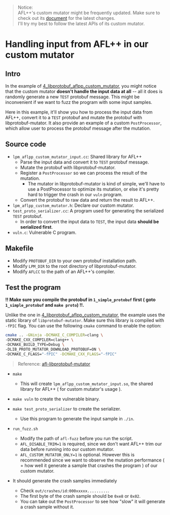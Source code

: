 
> Notice:  
> AFL++'s custom mutator might be frequently updated. Make sure to check out its [document](https://github.com/vanhauser-thc/AFLplusplus/blob/master/docs/custom_mutators.md) for the latest changes.  
> I'll try my best to follow the latest APIs of its custom mutator.

# Handling input from AFL++ in our custom mutator

## Intro

In the example of [4_libprotobuf_aflpp_custom_mutator](https://github.com/bruce30262/libprotobuf-mutator_fuzzing_learning/tree/master/4_libprotobuf_aflpp_custom_mutator), you might notice that the custom mutator **doesn't handle the input data at all** -- all it does is randomly generate a new `TEST` protobuf message. This might be inconvenient if we want to fuzz the program with some input samples.  

Here in this example, it'll show you how to process the input data from AFL++, convert it to a `TEST` protobuf and mutate the protobuf with libprotobuf-mutator. It also provide an example of a custom `PostProcessor`, which allow user to process the protobuf message after the mutation.

## Source code
* `lpm_aflpp_custom_mutator_input.cc`: Shared library for AFL++  
    - Parse the input data and convert it to `TEST` protobuf message.
    - Mutate the protobuf with libprotobuf-mutator.
    - Register a `PostProcessor` so we can process the result of the mutation.
        + The mutator in libprotobuf-mutator is kind of simple, we'll have to use a PostProcessor to optimize its mutation, or else it's pretty hard to trigger the crash in our `vuln` program.
    - Convert the protobuf to raw data and return the result to AFL++.
* `lpm_aflpp_custom_mutator.h`: Declare our custom mutator.
* `test_proto_serializer.cc`: A program used for generating the serialized `TEST` protobuf.  
    - In order to convert the input data to `TEST`, the input data **should be serialized first**.
* `vuln.c`: Vulnerable C program.  

## Makefile
* Modify `PROTOBUF_DIR` to your own protobuf installation path.  
* Modify `LPM_DIR` to the root directory of libprotobuf-mutator.  
* Modify `AFLCC` to the path of an AFL++'s compiler.  

## Test the program  
**!! Make sure you compile the protobuf in `1_simple_protobuf` first ( goto `1_simple_protobuf` and `make proto`) !!.**  

Unlike the one in [4_libprotobuf_aflpp_custom_mutator](https://github.com/bruce30262/libprotobuf-mutator_fuzzing_learning/blob/master/4_libprotobuf_aflpp_custom_mutator/Makefile), the example uses the static library of `libprotobuf-mutator`. Make sure this library is compiled with `-fPIC` flag. You can use the following `cmake` command to enable the option:  

```sh
cmake .. -GNinja -DCMAKE_C_COMPILER=clang \
-DCMAKE_CXX_COMPILER=clang++ \
-DCMAKE_BUILD_TYPE=Debug \
-DLIB_PROTO_MUTATOR_DOWNLOAD_PROTOBUF=ON \
-DCMAKE_C_FLAGS="-fPIC" -DCMAKE_CXX_FLAGS="-fPIC"
```

> Reference: [afl-libprotobuf-mutator](https://github.com/thebabush/afl-libprotobuf-mutator/blob/master/build.sh)

* `make`
    - This will create `lpm_aflpp_custom_mutator_input.so`, the shared library for AFL++ ( for custom mutator's usage ).  
* `make vuln` to create the vulnerable binary.  
* `make test_proto_serializer` to create the serializer.  
    - Use this program to generate the input sample in `./in`.  
* `run_fuzz.sh`  
    - Modify the path of `afl-fuzz` before you run the script.  
    - `AFL_DISABLE_TRIM=1` is required, since we don't want AFL++ trim our data before running into our custom mutator.  
    - `AFL_CUSTOM_MUTATOR_ONLY=1` is optional. However this is recommended since we want to observe the mutation performance ( = how well it generate a sample that crashes the program ) of our custom mutator.

* It should generate the crash samples immediately  
    * Check `out/crashes/id:000xxxxx.........`.  
    * The first byte of the crash sample should be `0xe8` or `0x02`.  
    * You can take out the `PostProcessor` to see how "slow" it will generate a crash sample without it.
